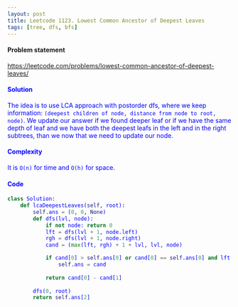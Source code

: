 ```yaml
---
layout: post
title: Leetcode 1123. Lowest Common Ancestor of Deepest Leaves
tags: [tree, dfs, bfs]
---
```


#### Problem statement

<a href="https://leetcode.com/problems/lowest-common-ancestor-of-deepest-leaves/"> <font color = blue>https://leetcode.com/problems/lowest-common-ancestor-of-deepest-leaves/

#### Solution
The idea is to use LCA approach with postorder dfs, where we keep information: `(deepest children of node, distance from node to root, node)`. We update our answer if we found deeper leaf or if we have the same depth of leaf and we have both the deepest leafs in the left and in the right subtrees, than we now that we need to update our node.

#### Complexity
It is `O(n)` for time and `O(h)` for space.

#### Code
```python
class Solution:
    def lcaDeepestLeaves(self, root):
        self.ans = (0, 0, None)
        def dfs(lvl, node):
            if not node: return 0
            lft = dfs(lvl + 1, node.left)
            rgh = dfs(lvl + 1, node.right)
            cand = (max(lft, rgh) + 1 + lvl, lvl, node)

            if cand[0] > self.ans[0] or cand[0] == self.ans[0] and lft == rgh:
                self.ans = cand
          
            return cand[0] - cand[1]
        
        dfs(0, root)
        return self.ans[2]
```
